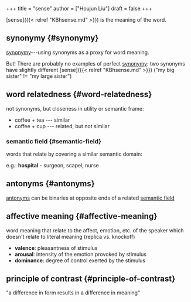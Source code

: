 +++
title = "sense"
author = ["Houjun Liu"]
draft = false
+++

[sense]({{< relref "KBhsense.md" >}}) is the meaning of the word.


## synonymy {#synonymy}

[synonymy](#synonymy)---using synonyms as a proxy for word meaning.

But! There are probably no examples of perfect [synonymy](#synonymy): two synonyms have slightly different [sense]({{< relref "KBhsense.md" >}}) ("my big sister" != "my large sister")


## word relatedness {#word-relatedness}

not synonyms, but closeness in utility or semantic frame:

-   coffee + tea --- similar
-   coffee + cup --- related, but not similar


### semantic field {#semantic-field}

words that relate by covering a similar semantic domain:

e.g.: **hospital** - surgeon, scapel, nurse


## antonyms {#antonyms}

[antonyms](#antonyms) can be binaries at opposite ends of a related [semantic field](#semantic-field)


## affective meaning {#affective-meaning}

word meaning that relate to the affect, emotion, etc. of the speaker which doesn't relate to literal meaning (replica vs. knockoff)

-   **valence**: pleasantness of stimulus
-   **arousal**: intensity of the emotion provoked by stimulus
-   **dominance**: degree of control exerted by the stimulus


## principle of contrast {#principle-of-contrast}

"a difference in form results in a difference in meaning"
